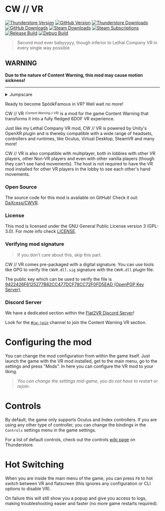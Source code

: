 # CW // VR

[![Thunderstore Version](https://img.shields.io/thunderstore/v/DaXcess/CWVR?style=for-the-badge&logo=thunderstore&logoColor=white)](https://thunderstore.io/c/content-warning/p/DaXcess/CWVR)
[![GitHub Version](https://img.shields.io/github/v/release/DaXcess/CWVR?style=for-the-badge&logo=github)](https://github.com/DaXcess/CWVR/releases/latest)
[![Thunderstore Downloads](https://img.shields.io/thunderstore/dt/DaXcess/CWVR?style=for-the-badge&logo=thunderstore&logoColor=white)](https://thunderstore.io/c/content-warning/p/DaXcess/CWVR)
[![GitHub Downloads](https://img.shields.io/github/downloads/DaXcess/CWVR/total?style=for-the-badge&logo=github)](https://github.com/DaXcess/CWVR/releases/latest)
[![Steam Downloads](https://img.shields.io/steam/downloads/3392710007?style=for-the-badge&logo=steam)](https://steamcommunity.com/sharedfiles/filedetails/?id=3392710007)
[![Steam Subscriptions](https://img.shields.io/steam/subscriptions/3392710007?style=for-the-badge&logo=steam)](https://steamcommunity.com/sharedfiles/filedetails/?id=3392710007)
<br/>
[![Release Build](https://img.shields.io/github/actions/workflow/status/DaXcess/CWVR/build-release.yaml?branch=main&style=for-the-badge&label=RELEASE)](https://github.com/DaXcess/CWVR/actions/workflows/build-release.yaml)
[![Debug Build](https://img.shields.io/github/actions/workflow/status/DaXcess/CWVR/build-debug.yaml?branch=dev&style=for-the-badge&label=DEBUG)](https://github.com/DaXcess/CWVR/actions/workflows/build-debug.yaml)

> Second mod ever babyyyyy, though inferior to Lethal Company VR in every single way possible

## WARNING
 
**Due to the nature of Content Warning, this mod may cause motion sickness!**

---

<details>
    <summary>Jumpscare</summary>
    <img alt="The Creature" src="https://github.com/DaXcess/CWVR/assets/46288749/69ad67bb-d183-4cfd-812a-6fb84a574c6b" />
</details>

Ready to become SpöökFamous in VR? Well wait no more!

CW // VR _<sup><sub>(Content Warning // VR)</sub></sup>_ is a mod for the game Content Warning that transforms it into a fully fledged 6DOF VR experience.

Just like my Lethal Company VR mod, CW // VR is powered by Unity's OpenXR plugin and is thereby compatible with a wide range of headsets, controllers and runtimes, like Oculus, Virtual Desktop, SteamVR and many more!

CW // VR is also compatible with multiplayer, both in lobbies with other VR players, other Non-VR players and even with other vanilla players (though they can't see hand movements). The host is not required to have the VR mod installed for other VR players in the lobby to see each other's hand movements.

### Open Source

The source code for this mod is available on GitHub! Check it out: [DaXcess/CWVR](https://github.com/DaXcess/CWVR).

### License

This mod is licensed under the GNU General Public License version 3 (GPL-3.0). For mote info check [LICENSE](https://github.com/DaXcess/CWVR/blob/main/LICENSE).

### Verifying mod signature

> If you don't care about this, skip this part.

CW // VR comes pre-packaged with a digital signature. You can use tools like GPG to verify the `CWVR.dll.sig` signature with the `CWVR.dll` plugin file.

The public key which can be used to verify the file is [9422426F6125277B82CC477DCF78CC72F0FD5EAD (OpenPGP Key Server)](https://keys.openpgp.org/vks/v1/by-fingerprint/9422426F6125277B82CC477DCF78CC72F0FD5EAD).

### Discord Server

We have a dedicated section within the [Flat2VR Discord Server](https://discord.com/invite/ZFSCSDe)!

Look for the [`#cw-join`](https://discord.com/channels/747967102895390741/1236717861653712896) channel to join the Content Warning VR section.

# Configuring the mod

You can change the mod configuration from within the game itself. Just launch the game with the VR mod installed, get to the main menu, go to the settings and press "Mods". In here you can configure the VR mod to your liking.

> _You can change the settings mid-game, you do not have to restart or rejoin._

# Controls

By default, the game only supports Oculus and Index controllers. If you are using any other type of controller, you can change the bindings in the `Controls` settings menu in the game settings.

For a list of default controls, check out the controls [wiki page](https://thunderstore.io/c/content-warning/p/DaXcess/CWVR/wiki/1966-controls/) on Thunderstore.

# Hot Switching

When you are inside the main menu of the game, you can press `F8` to hot switch between VR and flatscreen (this ignores any configuration or CLI options to disable VR).

On failure this will still show you a popup and give you access to logs, making troubleshooting easier and faster (no more game restarts required).